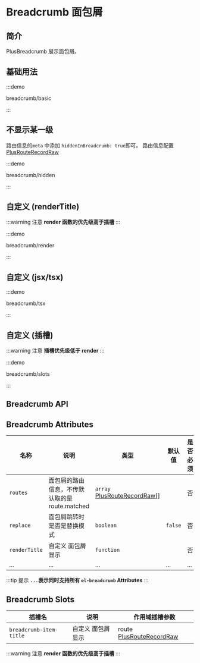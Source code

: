 # Breadcrumb 面包屑

## 简介

PlusBreadcrumb 展示面包屑。

## 基础用法

:::demo

breadcrumb/basic

:::

## 不显示某一级

路由信息的`meta` 中添加 `hiddenInBreadcrumb: true`即可。 路由信息配置[ PlusRouteRecordRaw](/components/type.html#plusrouterecordraw)

:::demo

breadcrumb/hidden

:::

## 自定义 (renderTitle)

:::warning 注意
**render 函数的优先级高于插槽**
:::

:::demo

breadcrumb/render

:::

## 自定义 (jsx/tsx)

:::demo

breadcrumb/tsx

:::

## 自定义 (插槽)

:::warning 注意
**插槽优先级低于 render**
:::

:::demo

breadcrumb/slots

:::

## Breadcrumb API

## Breadcrumb Attributes

| 名称          | 说明                                           | 类型                                                                                    | 默认值  | 是否必须 |
| ------------- | ---------------------------------------------- | --------------------------------------------------------------------------------------- | ------- | -------- |
| `routes`      | 面包屑的路由信息，不传默认取的是 route.matched | `array` [PlusRouteRecordRaw[]](/components/type.html#plusrouterecordraw)                |         | 否       |
| `replace`     | 面包屑跳转时是否是替换模式                     | `boolean`                                                                               | `false` | 否       |
| `renderTitle` | 自定义 面包屑显示                              | `function` <docs-tip content='(route:PlusRouteRecordRaw) => VNode / string'></docs-tip> |         | 否       |
| ...           | ...                                            | ...                                                                                     | ...     | ...      |

:::tip 提示
**`...`表示同时支持所有 `el-breadcrumb` Attributes**
:::

## Breadcrumb Slots

| 插槽名                  | 说明              | 作用域插槽参数                                                       |
| ----------------------- | ----------------- | -------------------------------------------------------------------- |
| `breadcrumb-item-title` | 自定义 面包屑显示 | route [PlusRouteRecordRaw](/components/type.html#plusrouterecordraw) |

:::warning 注意
**render 函数的优先级高于插槽**
:::
